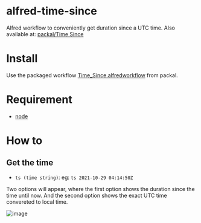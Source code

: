 alfred-time-since
==============

Alfred workflow to conveniently get duration since a UTC time.
Also available at: [packal/Time Since](http://www.packal.org/workflow/time)

# Install
Use the packaged workflow [Time_Since.alfredworkflow](https://github.com/meta/repository/raw/master/com.meta/Time_Since.alfredworkflow) from packal.

# Requirement
- [node](https://nodejs.org/en/)

# How to

## Get the time

- `ts (time string)`: eg: `ts 2021-10-29 04:14:50Z`

Two options will appear, where the first option shows the duration since the time until now.
And the second option shows the exact UTC time convereted to local time.

![image](https://user-images.githubusercontent.com/5732757/139564511-08c91580-c84c-4cb0-99d7-71e8d3657608.png)

